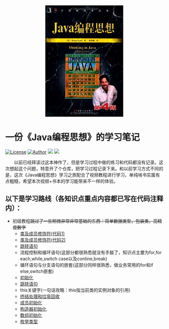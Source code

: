 <div align='center'><img src='https://github.com/theanswer910725/ThinkingInJava/blob/master/resources/timg.jpg' width='250' /></div>

# 一份《Java编程思想》的学习笔记


[![License](https://img.shields.io/badge/license-MIT-green.svg)](https://github.com/theanswer910725/ThinkingInJava/blob/master/LICENSE)
[![Author](https://img.shields.io/badge/author-Lin%E3%80%82-blue.svg)](https://github.com/theanswer910725)
![](https://img.shields.io/badge/language-Java-orange.svg)
![](https://img.shields.io/badge/version-v1.0.4--20190722-yellow.svg)


　　以前已经拜读过这本神作了，但是学习过程中做的练习和代码都没有记录。这次想起这个问题，特意开了个仓库，把学习过程记录下来。和以前学习方式不同的是，这次《Java编程思想》学习之旅配合了视频教程进行学习，单纯啃书实属有点粗糙，希望本次视频+书本的学习能带来不一样的体验。
  
## 以下是学习路线（各知识点重点内容都已写在代码注释内）：
  
  + 初级教程<s>跳过了一些稍微非常非常基础的东西：简单数据类型，包装类，高精度数字</s>
    + [类及成员修饰符(代码1)](https://github.com/theanswer910725/ThinkingInJava/tree/master/src/com/lin/protectedTest)
    + [类及成员修饰符(代码2)](https://github.com/theanswer910725/ThinkingInJava/tree/master/src/com/lin/protectedTest1)
    + [跳转语句](https://github.com/theanswer910725/ThinkingInJava/blob/master/src/com/lin/loopTest)
    + 流程控制和循环语句(这部分都很熟悉就没有手敲了，知识点主要为for,for each,while,switch case以及contine,break)
    + 循环语句与分支语句的嵌套(这部分同样很熟悉，做业务常用的for和if else,switch嵌套)    
    + [初始化](https://github.com/theanswer910725/ThinkingInJava/tree/master/src/com/lin/initialValueTest)
    + [跳转语句](https://github.com/theanswer910725/ThinkingInJava/blob/master/src/com/lin/initialValueTest)
    + this关键字(一句话攻略：this指当前类的实例对象的引用)
    + [终结处理和垃圾回收](https://github.com/theanswer910725/ThinkingInJava/tree/master/src/com/lin/finalizeTest)
    + [成员初始化](https://github.com/theanswer910725/ThinkingInJava/tree/master/src/com/lin/initialValueTest)
    + [构造器初始化](https://github.com/theanswer910725/ThinkingInJava/blob/master/src/com/lin/orderOfInitializationTest)
    + [数组初始化](https://github.com/theanswer910725/ThinkingInJava/tree/master/src/com/lin/arrayTest)
    + [枚举类型](https://github.com/theanswer910725/ThinkingInJava/tree/master/src/com/lin/enumTest)
